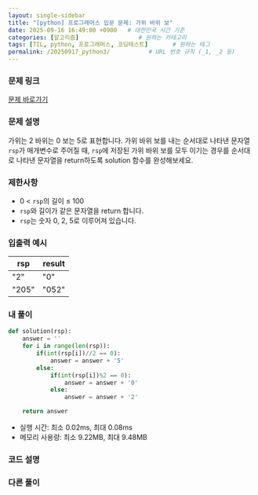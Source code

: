 ```yaml
---
layout: single-sidebar
title: "[python] 프로그래머스 입문 문제: 가위 바위 보"
date: 2025-09-16 16:49:00 +0900   # 대한민국 시간 기준
categories: [알고리즘]                 # 원하는 카테고리
tags: [TIL, python, 프로그래머스, 코딩테스트]       # 원하는 태그
permalink: /20250917_python3/           # URL 번호 규칙 (_1, _2 등)
---
```


### 문제 링크

[문제 바로가기](https://school.programmers.co.kr/learn/courses/30/lessons/120839)

### 문제 설명

가위는 2 바위는 0 보는 5로 표현합니다. 가위 바위 보를 내는 순서대로 나타낸 문자열 `rsp`가 매개변수로 주어질 때, `rsp`에 저장된 가위 바위 보를 모두 이기는 경우를 순서대로 나타낸 문자열을 return하도록 solution 함수를 완성해보세요.



### 제한사항

- 0 < `rsp`의 길이 ≤ 100
- `rsp`와 길이가 같은 문자열을 return 합니다.
- `rsp`는 숫자 0, 2, 5로 이루어져 있습니다.



### 입출력 예시

| rsp  | result |
| --- | --- | 
| "2" | "0" |
| "205" | "052" |


### 내 풀이

```python
def solution(rsp):
    answer = ''
    for i in range(len(rsp)):
        if(int(rsp[i])//2 == 0):
            answer = answer + '5'
        else:
            if(int(rsp[i])%2 == 0):
                answer = answer + '0'
            else:
                answer = answer + '2'

    return answer
```

- 실행 시간: 최소 0.02ms, 최대 0.08ms
- 메모리 사용량: 최소 9.22MB, 최대 9.48MB

### 코드 설명





### 다른 풀이